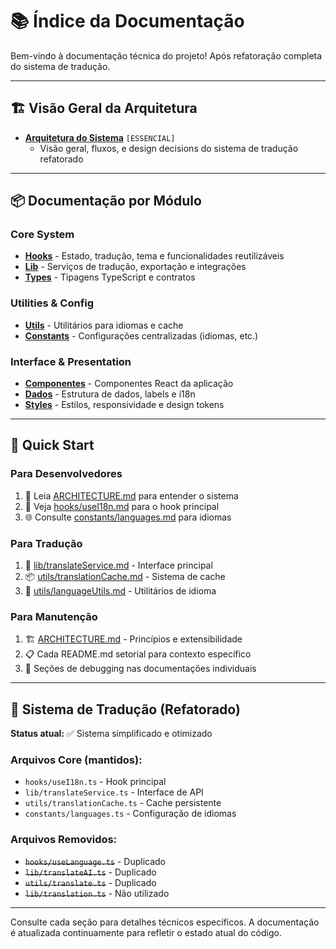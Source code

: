 # 📚 Índice da Documentação

Bem-vindo à documentação técnica do projeto! Após refatoração completa do sistema de tradução.

---

## 🏗️ Visão Geral da Arquitetura

- **[Arquitetura do Sistema](ARCHITECTURE.md)** `[ESSENCIAL]`
  - Visão geral, fluxos, e design decisions do sistema de tradução refatorado

---

## 📦 Documentação por Módulo

### **Core System**
- **[Hooks](hooks/README.md)** - Estado, tradução, tema e funcionalidades reutilizáveis
- **[Lib](lib/README.md)** - Serviços de tradução, exportação e integrações
- **[Types](types/README.md)** - Tipagens TypeScript e contratos

### **Utilities & Config**
- **[Utils](utils/README.md)** - Utilitários para idiomas e cache
- **[Constants](constants/)** - Configurações centralizadas (idiomas, etc.)

### **Interface & Presentation**
- **[Componentes](components/README.md)** - Componentes React da aplicação
- **[Dados](data/README.md)** - Estrutura de dados, labels e i18n
- **[Styles](styles/README.md)** - Estilos, responsividade e design tokens

---

## 🚀 Quick Start

### **Para Desenvolvedores**
1. 📖 Leia [ARCHITECTURE.md](ARCHITECTURE.md) para entender o sistema
2. 🔧 Veja [hooks/useI18n.md](hooks/useI18n.md) para o hook principal
3. 🌐 Consulte [constants/languages.md](constants/languages.md) para idiomas

### **Para Tradução**
1. 🔄 [lib/translateService.md](lib/translateService.md) - Interface principal
2. 📦 [utils/translationCache.md](utils/translationCache.md) - Sistema de cache
3. 🔧 [utils/languageUtils.md](utils/languageUtils.md) - Utilitários de idioma

### **Para Manutenção**
1. 🏗️ [ARCHITECTURE.md](ARCHITECTURE.md) - Princípios e extensibilidade
2. 📋 Cada README.md setorial para contexto específico
3. 🐛 Seções de debugging nas documentações individuais

---

## 🔄 Sistema de Tradução (Refatorado)

**Status atual:** ✅ Sistema simplificado e otimizado

### **Arquivos Core (mantidos):**
- `hooks/useI18n.ts` - Hook principal
- `lib/translateService.ts` - Interface de API
- `utils/translationCache.ts` - Cache persistente
- `constants/languages.ts` - Configuração de idiomas

### **Arquivos Removidos:**
- ~~`hooks/useLanguage.ts`~~ - Duplicado
- ~~`lib/translateAI.ts`~~ - Duplicado  
- ~~`utils/translate.ts`~~ - Duplicado
- ~~`lib/translation.ts`~~ - Não utilizado

---

Consulte cada seção para detalhes técnicos específicos. A documentação é atualizada continuamente para refletir o estado atual do código.
